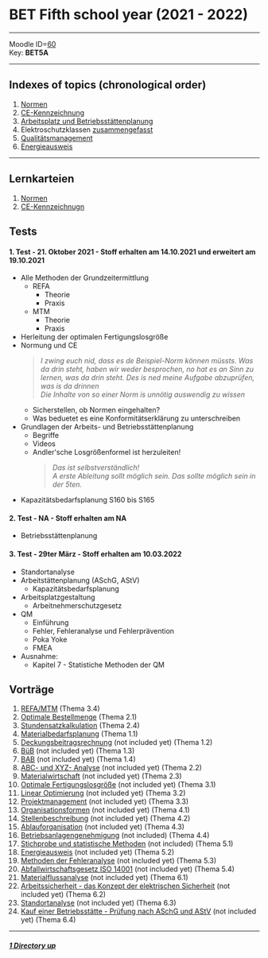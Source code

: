 # BET Fifth school year (2021 - 2022)

----

Moodle ID=[60](https://moodle2.htlinn.ac.at/course/view.php?id=60) <br/>
Key: **BET5A**

----

Indexes of topics (chronological order)
----

1. [Normen](./Normen.md) 
2. [CE-Kennzeichnung](./CEKennzeichnung.md)
3. [Arbeitsplatz und Betriebsstättenplanung](./ArbeitsBetriebsstättenplanung.md)
4. Elektroschutzklassen [zusammengefasst](./Elektroschutzklassen_Zusammenfassung.md)
5. [Qualitätsmanagement](./Qualitätsmanagement.md)
6. [Energieausweis](./Energieausweis.md)

----

Lernkarteien
----

1. [Normen](https://www.remnote.io/a/normen/6155790b98a9a70035bfcd36)
2. [CE-Kennzeichnugn](https://www.remnote.io/a/ce-kennzeichen/6153492d61632f0035d4e36f)

Tests
----

#### **1. Test - 21. Oktober 2021 - Stoff erhalten am 14.10.2021 und erweitert am 19.10.2021**
   - Alle Methoden der Grundzeitermittlung
      - REFA
	     - Theorie
		 - Praxis
	  - MTM
	     - Theorie
		 - Praxis
   - Herleitung der optimalen Fertigungslosgröße
   - Normung und CE
      > _I zwing euch nid, dass es de Beispiel-Norm können müssts. Was da drin steht, haben wir weder besprochen, no hat es an Sinn zu lernen, was da drin steht. Des is ned meine Aufgabe abzuprüfen, was is da drinnen_ \
	  > _Die Inhalte von so einer Norm is unnötig auswendig zu wissen_
	  - Sicherstellen, ob Normen eingehalten?
	  - Was beduetet es eine Konformitätserklärung zu unterschreiben
   - Grundlagen der Arbeits- und Betriebsstättenplanung
      - Begriffe
	  - Videos
	  - Andler\'sche Losgrößenformel ist herzuleiten!
	     > _Das ist selbstverständlich!_ \
		 > _A erste Ableitung sollt möglich sein. Das sollte möglich sein in der 5ten._
   - Kapazitätsbedarfsplanung S160 bis S165


#### **2. Test - NA - Stoff erhalten am NA**
- Betriebsstättenplanung


#### **3. Test - 29ter März - Stoff erhalten am 10.03.2022**
- Standortanalyse
- Arbeitstättenplanung (ASchG, AStV)
	- Kapazitätsbedarfsplanung
- Arbeitsplatzgestaltung
	- Arbeitnehmerschutzgesetz
- QM
	- Einführung
	- Fehler, Fehleranalyse und Fehlerprävention
	- Poka Yoke
	- FMEA
- Ausnahme:
	- Kapitel 7 - Statistiche Methoden der QM


Vorträge
----

1. [REFA/MTM](./RefaMtm.md) (Thema 3.4)
2. [Optimale Bestellmenge](./Beschaffungsmenge.md) (Thema 2.1)
3. [Stundensatzkalkulation](./Stundensatzkalkulation.md) (Thema 2.4)
4. [Materialbedarfsplanung](./Materialbedarfsplanung.md) (Thema 1.1)
5. [Deckungsbeitragsrechnung](./Deckungsbeitragsrechnung.md) (not included yet) (Thema 1.2)
6. [BüB](./BetriebsÜberleitungsBogen.md) (not included yet) (Thema 1.3)
7. [BAB](./BetriebsAbrechnungsBogen.md) (not included yet) (Thema 1.4)
8. [ABC- und XYZ- Analyse](./AbcXyzAnalyse.md) (not included yet) (Thema 2.2)
9. [Materialwirtschaft](./Materialwirtschaft.md) (not included yet) (Thema 2.3)
10. [Optimale Fertigungslosgröße](./OptimaleLosGrösse.md) (not included yet) (Thema 3.1)
11. [Linear Optimierung](./LineareOptimierung.md) (not included yet) (Thema 3.2)
12. [Projektmanagement](./Projektmanagement.md) (not included yet) (Thema 3.3)
13. [Organisationsformen](./Organisationsformen.md) (not included yet) (Thema 4.1)
14. [Stellenbeschreibung](./Stellenbeschreibung.md) (not included yet) (Thema 4.2)
15. [Ablauforganisation](./Ablauforganisation.md) (not included yet) (Thema 4.3)
16. [Betriebsanlagengenehmigung](./Betriebsanlagengenehmigung.md) (not included) (Thema 4.4)
17. [Stichprobe und statistische Methoden](./Stichprobe.md) (not included) (Thema 5.1)
18. [Energieausweis](./Vortrag_Energieausweis.md) (not included yet) (Thema 5.2)
19. [Methoden der Fehleranalyse](./Fehleranalyse.md) (not included yet) (Thema 5.3)
20. [Abfallwirtschaftsgesetz ISO 14001](./Abfwallwirtschaft.md) (not included yet) (Thema 5.4)
21. [Materialflussanalyse](./Materialflussanalyse.md) (not included yet) (Thema 6.1)
22. [Arbeitssicherheit - das Konzept der elektrischen Sicherheit](./Arbeitssicherheit.md) (not included yet) (Thema 6.2)
23. [Standortanalyse](./Standortanalyse.md) (not included yet) (Thema 6.3)
24. [Kauf einer Betriebsstätte - Prüfung nach ASchG und AStV](./KaufBetriebsstätte.md) (not included yet) (Thema 6.4)


----

##### [1 Directory up](./../)
